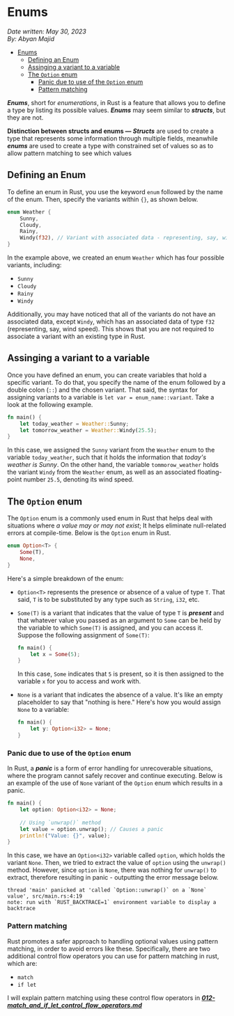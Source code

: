 # Enums

*Date written: May 30, 2023* \
*By: Abyan Majid*

- [Enums](#enums)
  - [Defining an Enum](#defining-an-enum)
  - [Assinging a variant to a variable](#assinging-a-variant-to-a-variable)
  - [The `Option` enum](#the-option-enum)
    - [Panic due to use of the `Option` enum](#panic-due-to-use-of-the-option-enum)
    - [Pattern matching](#pattern-matching)

***Enums***, short for *enumerations*, in Rust is a feature that allows you to define a type by listing its possible values. ***Enums*** may seem similar to ***structs***, but they are not. 

**Distinction between structs and enums —** ***Structs*** are used to create a type that represents some information through multiple fields, meanwhile ***enums*** are used to create a type with constrained set of values so as to allow pattern matching to see which values

## Defining an Enum
To define an enum in Rust, you use the keyword `enum` followed by the name of the enum. Then, specify the variants within `{}`, as shown below.
```rust
enum Weather {
    Sunny,
    Cloudy,
    Rainy,
    Windy(f32), // Variant with associated data - representing, say, wind speed.
}
```
In the example above, we created an enum `Weather` which has four possible variants, including:
- `Sunny`
- `Cloudy`
- `Rainy`
- `Windy`

Additionally, you may have noticed that all of the variants do not have an associated data, except `Windy`, which has an associated data of type `f32` (representing, say, wind speed). This shows that you are not required to associate a variant with an existing type in Rust.

## Assinging a variant to a variable
Once you have defined an enum, you can create variables that hold a specific variant. To do that, you specify the name of the enum followed by a double colon (`::`) and the chosen variant. That said, the syntax for assigning variants to a variable is `let var = enum_name::variant`. Take a look at the following example.
```rust
fn main() {
    let today_weather = Weather::Sunny;
    let tomorrow_weather = Weather::Windy(25.5);
}
```

In this case, we assigned the `Sunny` variant from the `Weather` enum to the variable `today_weather`, such that it holds the information that *today's weather is Sunny*. On the other hand, the variable `tommorow_weather` holds the variant `Windy` from the `Weather` enum, as well as an associated floating-point number `25.5`, denoting its wind speed.

## The `Option` enum
The `Option` enum is a commonly used enum in Rust that helps deal with situations where *a value may or may not exist*; It helps eliminate null-related errors at compile-time. Below is the `Option` enum in Rust.
```rust
enum Option<T> {
    Some(T),
    None,
}
```
Here's a simple breakdown of the enum:
- `Option<T>` represents the presence or absence of a value of type `T`. That said, `T` is to be substituted by any type such as `String`, `i32`, etc.
- `Some(T)` is a variant that indicates that the value of type `T` is ***present*** and that whatever value you passed as an argument to `Some` can be held by the variable to which `Some(T)` is assigned, and you can access it. Suppose the following assignment of `Some(T)`:
    ```rust
    fn main() {
        let x = Some(5);
    }
    ```
    In this case, `Some` indicates that `5` is present, so it is then assigned to the variable `x` for you to access and work with.

- `None` is a variant that indicates the absence of a value. It's like an empty placeholder to say that "nothing is here." Here's how you would assign `None` to a variable:
    ```rust
    fn main() {
        let y: Option<i32> = None;
    }
    ```

### Panic due to use of the `Option` enum
In Rust, a ***panic*** is a form of error handling for unrecoverable situations, where the program cannot safely recover and continue executing. Below is an example of the use of `None` variant of the `Option` enum which results in a panic.

```rust
fn main() {
    let option: Option<i32> = None;
    
    // Using `unwrap()` method
    let value = option.unwrap(); // Causes a panic
    println!("Value: {}", value);
}
```

In this case, we have an `Option<i32>` variable called `option`, which holds the variant `None`. Then, we tried to extract the value of `option` using the `unwrap()` method. However, since `option` is `None`, there was nothing for `unwrap()` to extract, therefore resulting in panic - outputting the error message below.

```
thread 'main' panicked at 'called `Option::unwrap()` on a `None` value', src/main.rs:4:19
note: run with `RUST_BACKTRACE=1` environment variable to display a backtrace
```

### Pattern matching
Rust promotes a safer approach to handling optional values using pattern matching, in order to avoid errors like these. Specifically, there are two additional control flow operators you can use for pattern matching in rust, which are:
- `match`
- `if let`

I will explain pattern matching using these control flow operators in <a href="https://github.com/abyanmajid/study-notes/blob/main/notes_self_study/rust/012-match_and_if_let_control_flow_operators.md">***012-match_and_if_let_control_flow_operators.md***</a>